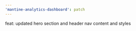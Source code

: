 ```yaml
---
'mantine-analytics-dashboard': patch
---
```


feat: updated hero section and header nav content and styles
